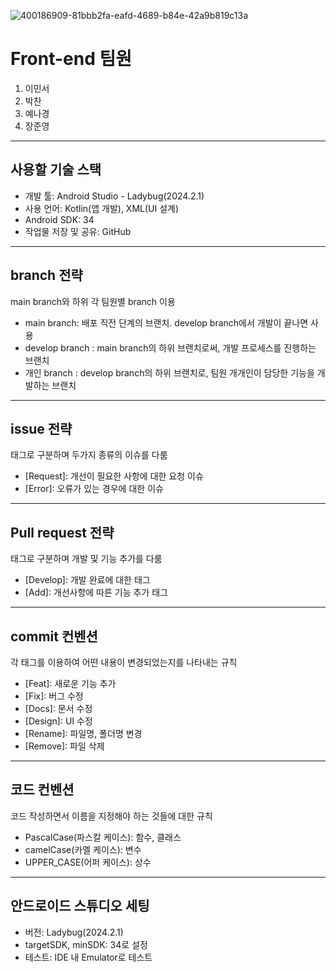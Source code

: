 ![400186909-81bbb2fa-eafd-4689-b84e-42a9b819c13a](https://github.com/user-attachments/assets/7ebc6401-8d66-43d3-8d19-63c7d56a81a3)

# Front-end 팀원

1. 이민서
2. 박찬
3. 예나경
4. 장준영

---

## 사용할 기술 스택

- 개발 툴: Android Studio - Ladybug(2024.2.1)
- 사용 언어: Kotlin(앱 개발), XML(UI 설계)
- Android SDK: 34
- 작업물 저장 및 공유: GitHub

---

## branch 전략

main branch와 하위 각 팀원별 branch 이용
- main branch: 배포 직전 단계의 브랜치. develop branch에서 개발이 끝나면 사용
- develop branch : main branch의 하위 브랜치로써, 개발 프로세스를 진행하는 브랜치
- 개인 branch : develop branch의 하위 브랜치로, 팀원 개개인이 담당한 기능을 개발하는 브랜치

---

## issue 전략

태그로 구분하며 두가지 종류의 이슈를 다룸
- [Request]: 개선이 필요한 사항에 대한 요청 이슈
- [Error]: 오류가 있는 경우에 대한 이슈

---

## Pull request 전략

태그로 구분하며 개발 및 기능 추가를 다룸
- [Develop]: 개발 완료에 대한 태그
- [Add]: 개선사항에 따른 기능 추가 태그

---

## commit 컨벤션

각 태그를 이용하여 어떤 내용이 변경되었는지를 나타내는 규칙
- [Feat]: 새로운 기능 추가
- [Fix]: 버그 수정
- [Docs]: 문서 수정
- [Design]: UI 수정
- [Rename]: 파일명, 폴더명 변경
- [Remove]: 파일 삭제

---

## 코드 컨벤션

코드 작성하면서 이름을 지정해야 하는 것들에 대한 규칙
- PascalCase(파스칼 케이스): 함수, 클래스
- camelCase(카멜 케이스): 변수
- UPPER_CASE(어퍼 케이스): 상수

---

## 안드로이드 스튜디오 세팅

- 버전: Ladybug(2024.2.1)
- targetSDK, minSDK: 34로 설정
- 테스트: IDE 내 Emulator로 테스트
